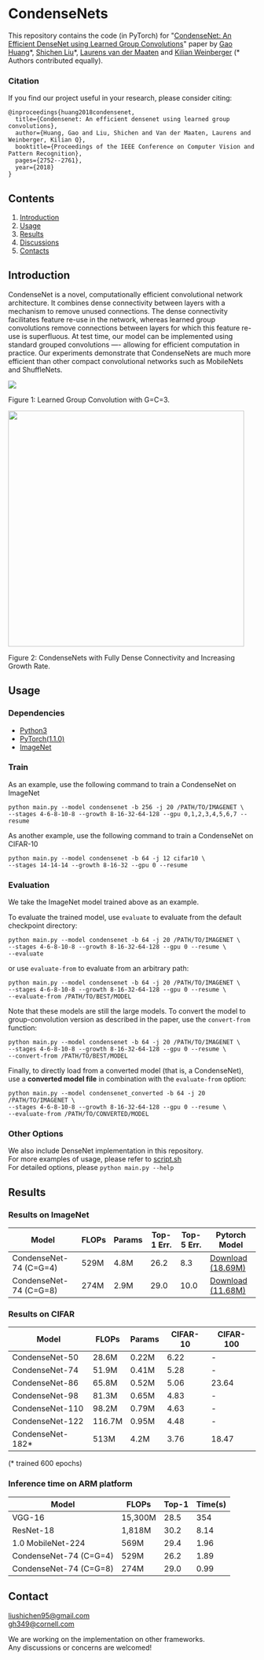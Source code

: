 # CondenseNets

This repository contains the code (in PyTorch) for "[CondenseNet: An Efficient DenseNet using Learned Group Convolutions](https://arxiv.org/abs/1711.09224)" paper by [Gao Huang](http://www.cs.cornell.edu/~gaohuang/)\*, [Shichen Liu](https://shichenliu.github.io)\*, [Laurens van der Maaten](https://lvdmaaten.github.io) and [Kilian Weinberger](https://www.cs.cornell.edu/%7Ekilian/) (* Authors contributed equally).

### Citation

If you find our project useful in your research, please consider citing:

```
@inproceedings{huang2018condensenet,
  title={Condensenet: An efficient densenet using learned group convolutions},
  author={Huang, Gao and Liu, Shichen and Van der Maaten, Laurens and Weinberger, Kilian Q},
  booktitle={Proceedings of the IEEE Conference on Computer Vision and Pattern Recognition},
  pages={2752--2761},
  year={2018}
}
```

## Contents

1. [Introduction](#introduction)
2. [Usage](#usage)
3. [Results](#results)
4. [Discussions](#discussions)
5. [Contacts](#contacts)

## Introduction

CondenseNet is a novel, computationally efficient convolutional network architecture. It combines dense connectivity between layers with a mechanism to remove unused connections. The dense connectivity facilitates feature re-use in the network, whereas learned group convolutions remove connections between layers for which this feature re-use is superfluous. At test time, our model can be implemented using standard grouped convolutions —- allowing for efficient computation in practice. Our experiments demonstrate that CondenseNets are much more efficient than other compact convolutional networks such as MobileNets and ShuffleNets.

<img src="https://user-images.githubusercontent.com/9162722/32978657-b10fae0e-cc81-11e7-888d-1f9e4c028a9b.png">

Figure 1: Learned Group Convolution with G=C=3.

<img src="https://user-images.githubusercontent.com/9162722/31302319-6ca3a49c-ab33-11e7-938c-70379feca5bc.jpg" width="480">

Figure 2: CondenseNets with Fully Dense Connectivity and Increasing Growth Rate.

## Usage

### Dependencies

- [Python3](https://www.python.org/downloads/)
- [PyTorch(1.1.0)](http://pytorch.org)
- [ImageNet](https://www.image-net.org/challenges/LSVRC/2012/)

### Train
As an example, use the following command to train a CondenseNet on ImageNet

```
python main.py --model condensenet -b 256 -j 20 /PATH/TO/IMAGENET \
--stages 4-6-8-10-8 --growth 8-16-32-64-128 --gpu 0,1,2,3,4,5,6,7 --resume
```

As another example, use the following command to train a CondenseNet on CIFAR-10

```
python main.py --model condensenet -b 64 -j 12 cifar10 \
--stages 14-14-14 --growth 8-16-32 --gpu 0 --resume
```


### Evaluation
We take the ImageNet model trained above as an example.

To evaluate the trained model, use `evaluate` to evaluate from the default checkpoint directory:

```
python main.py --model condensenet -b 64 -j 20 /PATH/TO/IMAGENET \
--stages 4-6-8-10-8 --growth 8-16-32-64-128 --gpu 0 --resume \
--evaluate
```

or use `evaluate-from` to evaluate from an arbitrary path:

```
python main.py --model condensenet -b 64 -j 20 /PATH/TO/IMAGENET \
--stages 4-6-8-10-8 --growth 8-16-32-64-128 --gpu 0 --resume \
--evaluate-from /PATH/TO/BEST/MODEL
```

Note that these models are still the large models. To convert the model to group-convolution version as described in the paper, use the `convert-from` function:

```
python main.py --model condensenet -b 64 -j 20 /PATH/TO/IMAGENET \
--stages 4-6-8-10-8 --growth 8-16-32-64-128 --gpu 0 --resume \
--convert-from /PATH/TO/BEST/MODEL
```

Finally, to directly load from a converted model (that is, a CondenseNet), use a **converted model file** in combination with the `evaluate-from` option:

```
python main.py --model condensenet_converted -b 64 -j 20 /PATH/TO/IMAGENET \
--stages 4-6-8-10-8 --growth 8-16-32-64-128 --gpu 0 --resume \
--evaluate-from /PATH/TO/CONVERTED/MODEL
```

### Other Options
We also include DenseNet implementation in this repository.  
For more examples of usage, please refer to [script.sh](script.sh)  
For detailed options, please `python main.py --help`

## Results

### Results on ImageNet

| Model                  | FLOPs | Params | Top-1 Err. | Top-5 Err. | Pytorch Model                                                                                       |
| ---------------------- | ----- | ------ | ---------- | ---------- | --------------------------------------------------------------------------------------------------- |
| CondenseNet-74 (C=G=4) | 529M  | 4.8M   | 26.2       | 8.3        | [Download (18.69M)](https://www.dropbox.com/s/sj26rm4so3uhdmg/converted_condensenet_4.pth.tar?dl=0) |
| CondenseNet-74 (C=G=8) | 274M  | 2.9M   | 29.0       | 10.0       | [Download (11.68M)](https://www.dropbox.com/s/aj1xpd6zcnclous/converted_condensenet_8.pth.tar?dl=0) |

### Results on CIFAR

| Model            | FLOPs  | Params | CIFAR-10 | CIFAR-100 |
| ---------------- | ------ | ------ | -------- | --------- |
| CondenseNet-50   | 28.6M  | 0.22M  | 6.22     | -         |
| CondenseNet-74   | 51.9M  | 0.41M  | 5.28     | -         |
| CondenseNet-86   | 65.8M  | 0.52M  | 5.06     | 23.64     |
| CondenseNet-98   | 81.3M  | 0.65M  | 4.83     | -         |
| CondenseNet-110  | 98.2M  | 0.79M  | 4.63     | -         |
| CondenseNet-122  | 116.7M | 0.95M  | 4.48     | -         |
| CondenseNet-182* | 513M   | 4.2M   | 3.76     | 18.47     |

(* trained 600 epochs)

### Inference time on ARM platform

| Model                  | FLOPs   | Top-1 | Time(s) |
| ---------------------- | ------- | ----- | ------- |
| VGG-16                 | 15,300M | 28.5  | 354     |
| ResNet-18              | 1,818M  | 30.2  | 8.14    |
| 1.0 MobileNet-224      | 569M    | 29.4  | 1.96    |
| CondenseNet-74 (C=G=4) | 529M    | 26.2  | 1.89    |
| CondenseNet-74 (C=G=8) | 274M    | 29.0  | 0.99    |

## Contact
liushichen95@gmail.com  
gh349@cornell.com

We are working on the implementation on other frameworks.  
Any discussions or concerns are welcomed!
